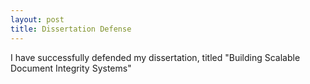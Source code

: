 ```yaml
---
layout: post
title: Dissertation Defense
---
```

  
I have successfully defended my dissertation, titled "Building Scalable Document Integrity Systems"